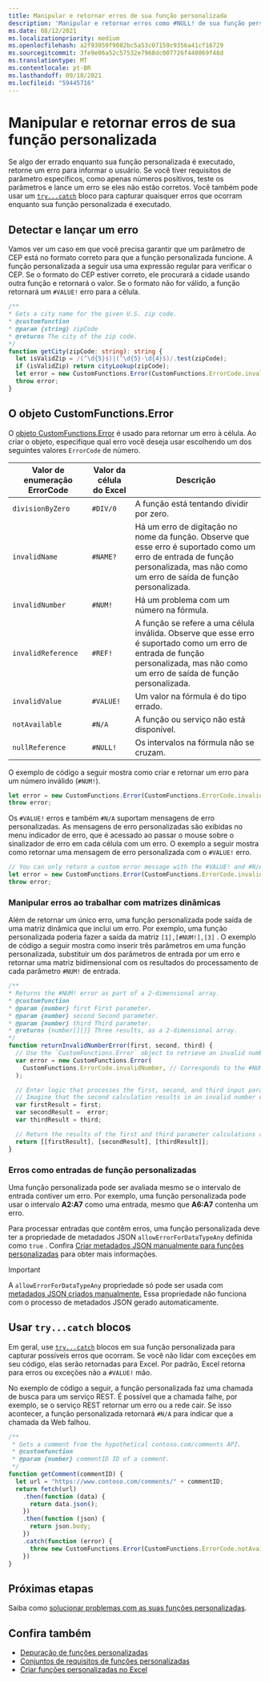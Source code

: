 ```yaml
---
title: Manipular e retornar erros de sua função personalizada
description: 'Manipular e retornar erros como #NULL! de sua função personalizada.'
ms.date: 08/12/2021
ms.localizationpriority: medium
ms.openlocfilehash: a2f93059f9082bc5a53c07159c9356a41cf16729
ms.sourcegitcommit: 3fe9e06a52c57532e7968dc007726f448069f48d
ms.translationtype: MT
ms.contentlocale: pt-BR
ms.lasthandoff: 09/18/2021
ms.locfileid: "59445716"
---
```

# <a name="handle-and-return-errors-from-your-custom-function"></a>Manipular e retornar erros de sua função personalizada

Se algo der errado enquanto sua função personalizada é executado, retorne um erro para informar o usuário. Se você tiver requisitos de parâmetro específicos, como apenas números positivos, teste os parâmetros e lance um erro se eles não estão corretos. Você também pode usar um [`try...catch`](https://developer.mozilla.org/docs/Web/JavaScript/Reference/Statements/try...catch) bloco para capturar quaisquer erros que ocorram enquanto sua função personalizada é executado.

## <a name="detect-and-throw-an-error"></a>Detectar e lançar um erro

Vamos ver um caso em que você precisa garantir que um parâmetro de CEP está no formato correto para que a função personalizada funcione. A função personalizada a seguir usa uma expressão regular para verificar o CEP. Se o formato do CEP estiver correto, ele procurará a cidade usando outra função e retornará o valor. Se o formato não for válido, a função retornará um `#VALUE!` erro para a célula.

```typescript
/**
* Gets a city name for the given U.S. zip code.
* @customfunction
* @param {string} zipCode
* @returns The city of the zip code.
*/
function getCity(zipCode: string): string {
  let isValidZip = /(^\d{5}$)|(^\d{5}-\d{4}$)/.test(zipCode);
  if (isValidZip) return cityLookup(zipCode);
  let error = new CustomFunctions.Error(CustomFunctions.ErrorCode.invalidValue, "Please provide a valid U.S. zip code.");
  throw error;
}
```

## <a name="the-customfunctionserror-object"></a>O objeto CustomFunctions.Error

O [objeto CustomFunctions.Error](/javascript/api/custom-functions-runtime/customfunctions.error) é usado para retornar um erro à célula. Ao criar o objeto, especifique qual erro você deseja usar escolhendo um dos seguintes valores `ErrorCode` de número.

|Valor de enumeração ErrorCode  |Valor da célula do Excel  |Descrição  |
|---------------|---------|---------|
|`divisionByZero` | `#DIV/0`  | A função está tentando dividir por zero. |
|`invalidName`    | `#NAME?`  | Há um erro de digitação no nome da função. Observe que esse erro é suportado como um erro de entrada de função personalizada, mas não como um erro de saída de função personalizada. |
|`invalidNumber`  | `#NUM!`   | Há um problema com um número na fórmula. |
|`invalidReference` | `#REF!` | A função se refere a uma célula inválida. Observe que esse erro é suportado como um erro de entrada de função personalizada, mas não como um erro de saída de função personalizada.|
|`invalidValue`   | `#VALUE!` | Um valor na fórmula é do tipo errado. |
|`notAvailable`   | `#N/A`    | A função ou serviço não está disponível. |
|`nullReference`  | `#NULL!`  | Os intervalos na fórmula não se cruzam. |

O exemplo de código a seguir mostra como criar e retornar um erro para um número inválido (`#NUM!`).

```typescript
let error = new CustomFunctions.Error(CustomFunctions.ErrorCode.invalidNumber);
throw error;
```

Os `#VALUE!` erros e também `#N/A` suportam mensagens de erro personalizadas. As mensagens de erro personalizadas são exibidas no menu indicador de erro, que é acessado ao passar o mouse sobre o sinalizador de erro em cada célula com um erro. O exemplo a seguir mostra como retornar uma mensagem de erro personalizada com o `#VALUE!` erro.

```typescript
// You can only return a custom error message with the #VALUE! and #N/A errors.
let error = new CustomFunctions.Error(CustomFunctions.ErrorCode.invalidValue, "The parameter can only contain lowercase characters.");
throw error;
```

### <a name="handle-errors-when-working-with-dynamic-arrays"></a>Manipular erros ao trabalhar com matrizes dinâmicas

Além de retornar um único erro, uma função personalizada pode saída de uma matriz dinâmica que inclui um erro. Por exemplo, uma função personalizada poderia fazer a saída da matriz `[1],[#NUM!],[3]` . O exemplo de código a seguir mostra como inserir três parâmetros em uma função personalizada, substituir um dos parâmetros de entrada por um erro e retornar uma matriz bidimensional com os resultados do processamento de cada parâmetro `#NUM!` de entrada.

```js
/**
* Returns the #NUM! error as part of a 2-dimensional array.
* @customfunction
* @param {number} first First parameter.
* @param {number} second Second parameter.
* @param {number} third Third parameter.
* @returns {number[][]} Three results, as a 2-dimensional array.
*/
function returnInvalidNumberError(first, second, third) {
  // Use the `CustomFunctions.Error` object to retrieve an invalid number error.
  var error = new CustomFunctions.Error(
    CustomFunctions.ErrorCode.invalidNumber, // Corresponds to the #NUM! error in the Excel UI.
  );

  // Enter logic that processes the first, second, and third input parameters.
  // Imagine that the second calculation results in an invalid number error. 
  var firstResult = first;
  var secondResult =  error;
  var thirdResult = third;

  // Return the results of the first and third parameter calculations and a #NUM! error in place of the second result. 
  return [[firstResult], [secondResult], [thirdResult]];
}
```

### <a name="errors-as-custom-function-inputs"></a>Erros como entradas de função personalizadas

Uma função personalizada pode ser avaliada mesmo se o intervalo de entrada contiver um erro. Por exemplo, uma função personalizada pode usar o intervalo **A2:A7** como uma entrada, mesmo que **A6:A7** contenha um erro.

Para processar entradas que contêm erros, uma função personalizada deve ter a propriedade de metadados JSON `allowErrorForDataTypeAny` definida como `true` . Confira [Criar metadados JSON manualmente para funções personalizadas](custom-functions-json.md#metadata-reference) para obter mais informações.

> [!IMPORTANT]
> A `allowErrorForDataTypeAny` propriedade só pode ser usada com [metadados JSON criados manualmente.](custom-functions-json.md) Essa propriedade não funciona com o processo de metadados JSON gerado automaticamente.

## <a name="use-trycatch-blocks"></a>Usar `try...catch` blocos

Em geral, use [`try...catch`](https://developer.mozilla.org/docs/Web/JavaScript/Reference/Statements/try...catch) blocos em sua função personalizada para capturar possíveis erros que ocorram. Se você não lidar com exceções em seu código, elas serão retornadas para Excel. Por padrão, Excel retorna para erros ou exceções não a `#VALUE!` mão.

No exemplo de código a seguir, a função personalizada faz uma chamada de busca para um serviço REST. É possível que a chamada falhe, por exemplo, se o serviço REST retornar um erro ou a rede cair. Se isso acontecer, a função personalizada retornará `#N/A` para indicar que a chamada da Web falhou.

```typescript
/**
 * Gets a comment from the hypothetical contoso.com/comments API.
 * @customfunction
 * @param {number} commentID ID of a comment.
 */
function getComment(commentID) {
  let url = "https://www.contoso.com/comments/" + commentID;
  return fetch(url)
    .then(function (data) {
      return data.json();
    })
    .then(function (json) {
      return json.body;
    })
    .catch(function (error) {
      throw new CustomFunctions.Error(CustomFunctions.ErrorCode.notAvailable);
    })
}
```

## <a name="next-steps"></a>Próximas etapas

Saiba como [solucionar problemas com as suas funções personalizadas](custom-functions-troubleshooting.md).

## <a name="see-also"></a>Confira também

* [Depuração de funções personalizadas](custom-functions-debugging.md)
* [Conjuntos de requisitos de funções personalizadas](../reference/requirement-sets/custom-functions-requirement-sets.md)
* [Criar funções personalizadas no Excel](custom-functions-overview.md)
